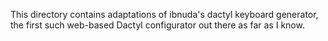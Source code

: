 This directory contains adaptations of ibnuda's dactyl keyboard generator, the first such web-based Dactyl configurator out there as far as I know.
